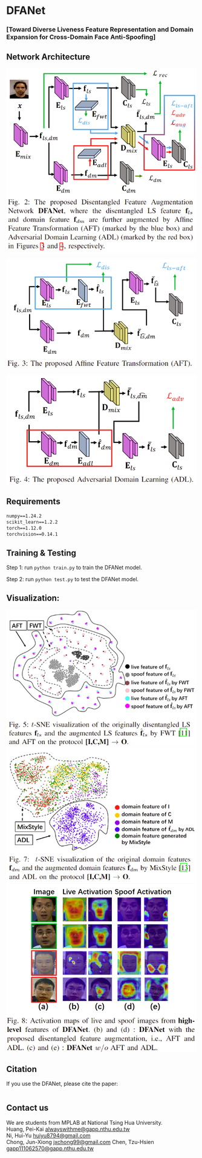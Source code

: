 # DFANet
### [Toward Diverse Liveness Feature Representation and Domain Expansion for Cross-Domain Face Anti-Spoofing]


## Network Architecture
![Screenshot](figure/disentanglement_and_reconstruction.png)

![Screenshot](figure/AFT.png)

![Screenshot](figure/ADL.png)

## Requirements
```
numpy==1.24.2
scikit_learn==1.2.2
torch==1.12.0
torchvision==0.14.1
```

## Training & Testing
Step 1: run `python train.py` to train the DFANet model.

Step 2: run `python test.py` to test the DFANet model.

## Visualization:
![Screenshot](figure/AFT_tsne.png)
![Screenshot](figure/ADL_tsne.png)
![Screenshot](figure/attention_map.png)

## Citation

If you use the DFANet, please cite the paper:

```

```

## Contact us
We are students from MPLAB at National Tsing Hua University.  
Huang, Pei-Kai <alwayswithme@gapp.nthu.edu.tw>  
Ni, Hui-Yu <huiyu8794@gmail.com>  
Chong, Jun-Xiong <jxchong99@gmail.com>
Chen, Tzu-Hsien <gapp111062570@gapp.nthu.edu.tw> 